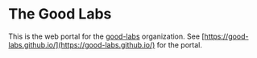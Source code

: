 # The Good Labs

This is the web portal for the [good-labs](https://www.github.com/good-labs/)
organization. See [https://good-labs.github.io/](https://good-labs.github.io/)
for the portal.
